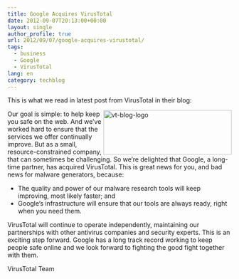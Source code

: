 ```yaml
---
title: Google Acquires VirusTotal
date: 2012-09-07T20:13:00+00:00
layout: single
author_profile: true
url: 2012/09/07/google-acquires-virustotal/
tags:
  - business
  - Google
  - VirusTotal
lang: en
category: techblog
---
```

This is what we read in latest post from VirusTotal in their blog:

<a href="http://lh4.ggpht.com/-vKajg7dM7do/UEpOXEKhBeI/AAAAAAAAHXg/CzWAKwAdjFM/s1600-h/vt-blog-logo%25255B2%25255D.png" target="_blank"><img title="vt-blog-logo" border="0" alt="vt-blog-logo" align="right" src="http://lh4.ggpht.com/-6jzOYP2iOgg/UEpOaoYvdYI/AAAAAAAAHXo/sfh5bHhdSPc/vt-blog-logo_thumb.png?imgmax=800" width="288" height="100" /></a>Our goal is simple: to help keep you safe on the web. And we’ve worked hard to ensure that the services we offer continually improve. But as a small, resource-constrained company, that can sometimes be challenging. So we’re delighted that Google, a long-time partner, has acquired VirusTotal. This is great news for you, and bad news for malware generators, because:

  * The quality and power of our malware research tools will keep improving, most likely faster; and
  * Google’s infrastructure will ensure that our tools are always ready, right when you need them.  

VirusTotal will continue to operate independently, maintaining our partnerships with other antivirus companies and security experts. This is an exciting step forward. Google has a long track record working to keep people safe online and we look forward to fighting the good fight together with them.

VirusTotal Team